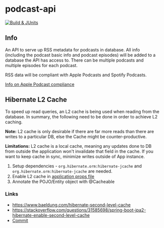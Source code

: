 # podcast-api

[![Build & JUnits](https://github.com/project-next/podcast-api/actions/workflows/build.yaml/badge.svg)](https://github.com/project-next/podcast-api/actions/workflows/build.yaml)

## Info

An API to serve up RSS metadata for podcasts in database. All info (including the podcast basic info and podcast episodes) will be added to a database the API has access to. There can be multiple podcasts and multiple episodes for each podcast.

RSS data will be compliant with Apple Podcasts and Spotify Podcasts.

[Info on Apple Podcast compliance](https://help.apple.com/itc/podcasts_connect/#/itcb54353390)

## Hibernate L2 Cache

To speed up read queries, an L2 cache is being used when reading from the database. In summary, the following need to be done in order to achieve L2 caching.

**Note:** L2 cache is only desirable if there are far more reads than there are writes to a particular DB, else the Cache might be counter-productive.

**Limitations:** L2 cache is a local cache, meaning any updates done to DB from outside the application won't invalidate that field in the cache. If you want to keep cache in sync, minimize writes outside of App instance.

1. Setup dependencies - `org.hibernate.orm:hibernate-jcache` and `org.hibernate.orm:hibernate-jcache` are needed.
2. Enable L2 cache in [application props file](https://github.com/project-next/podcast-api/blob/750e83591fa72d5c0d04c6bedde60b10bb2af26f/src/main/resources/application.yml#L10-L20)
3. Annotate the POJO/Entity object with @Cacheable

### Links
* https://www.baeldung.com/hibernate-second-level-cache
* https://stackoverflow.com/questions/31585698/spring-boot-jpa2-hibernate-enable-second-level-cache
* [Commit](https://github.com/project-next/podcast-api/commit/750e83591fa72d5c0d04c6bedde60b10bb2af26f)
